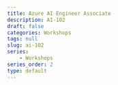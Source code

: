 ```yaml
---
title: Azure AI Engineer Associate
description: AI-102
draft: false
categories: Workshops
tags: null
slug: ai-102
series: 
    - Workshops
series_order: 2
type: default
---
```

